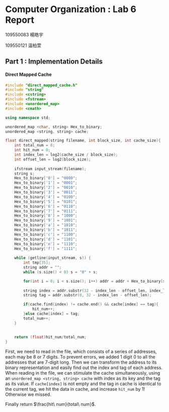 # Computer Organization : Lab $6$ Report

109550083 楊皓宇

109550121 温柏萱

## Part $1$ : Implementation Details

#### Direct Mapped Cache

```cpp
#include "direct_mapped_cache.h"
#include "string"
#include <cstring>
#include <fstream>
#include <unordered_map>
#include <cmath>

using namespace std;

unordered_map <char, string> Hex_to_binary;
unordered_map <string, string> cache;

float direct_mapped(string filename, int block_size, int cache_size){
    int total_num = 0;
    int hit_num = 0;
    int index_len = log2(cache_size / block_size);
    int offset_len = log2(block_size);
    
    ifstream input_stream(filename);
    string s;
    Hex_to_binary['0'] = "0000";
    Hex_to_binary['1'] = "0001";
    Hex_to_binary['2'] = "0010";
    Hex_to_binary['3'] = "0011";
    Hex_to_binary['4'] = "0100";
    Hex_to_binary['5'] = "0101";
    Hex_to_binary['6'] = "0110";
    Hex_to_binary['7'] = "0111";
    Hex_to_binary['8'] = "1000";
    Hex_to_binary['9'] = "1001";
    Hex_to_binary['a'] = "1010";
    Hex_to_binary['b'] = "1011";
    Hex_to_binary['c'] = "1100";
    Hex_to_binary['d'] = "1101";
    Hex_to_binary['e'] = "1110";
    Hex_to_binary['f'] = "1111";
    
    while (getline(input_stream, s)) {
        int tmp[35];
        string addr = "";
        while (s.size() < 8) s = "0" + s;

        for(int i = 0; i < s.size(); i++) addr = addr + Hex_to_binary[s[i]];
        
        string index = addr.substr(32 - index_len - offset_len, index_len);
        string tag = addr.substr(0, 32 - index_len - offset_len);

        if(cache.find(index) != cache.end() && cache[index] == tag){
            hit_num++;
        }else cache[index] = tag;
        total_num++;
    }
     
  
    return (float)hit_num/total_num;
}
```

First, we need to read in the file, which consists of a series of addresses, each may be $8$ or $7$ digits. To prevent errors, we added $1$ digit $0$ to all the addresses that are $7$-digit long. Then we can transform the address to its binary representation and easily find out the index and tag of each address. When reading in the file, we can stimulate the cache simultaneously, using an `unordered_map <string, string> cache` with index as its key and the tag as its value. If `cache[index]` is not empty and the tag in cache is identical to the current tag, we hit the data in cache, and increase `hit_num` by $1$! Otherwise we missed. 

Finally return $\frac{hit\ num}{total\ num}$.
